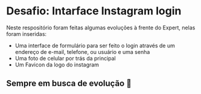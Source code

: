 # Desafio: Intarface Instagram login

Neste respositório foram feitas algumas evoluções à frente do Expert, nelas foram inseridas:
- Uma interface de formulário para ser feito o login através de um endereço de e-mail, telefone, ou usuário e uma senha
- Uma foto de celular por trás da principal
- Um Favicon da logo do instagram

## Sempre em busca de evolução 🚀
